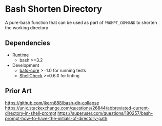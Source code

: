 # Bash Shorten Directory

A pure-bash function that can be used as part of `PROMPT_COMMAND` to shorten
the working directory

## Dependencies

* Runtime
  * bash >=3.2
* Development
  * [bats-core](https://github.com/bats-core/bats-core) >=1.0 for running tests
  * [ShellCheck](https://www.shellcheck.net/) >=0.6.0 for linting

## Prior Art
https://github.com/jkern888/bash-dir-collapse
https://unix.stackexchange.com/questions/26844/abbreviated-current-directory-in-shell-prompt
https://superuser.com/questions/180257/bash-prompt-how-to-have-the-initials-of-directory-path
